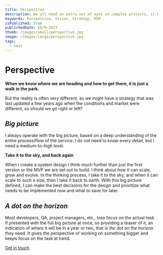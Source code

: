 ```yaml
---
title: Perspective
description: We all need an extra set of eyes on complex projects, it brings a new perspective
keywords: Perspective, Vision, Strategy, MVP
isPublished: true
publishedDate: 26/9-2023
thumb: /images/small/perspective.jpg
image: /images/large/perspective.jpg
tags:
  - next
---
```


# Perspective

**When we know where we are heading and how to get there, it is just a walk in the park.**

But the reality is often very different, as we might have a strategy that was last updated a few years ago when the conditions and market were different, so should we go right or left?

## _Big picture_

I always operate with the big picture, based on a deep understanding of the entire process/flow of the service. I do not need to know every detail, but I need a medium-to-high level.

**Take it to the sky, and back again**

When I create a system design I think much further than just the first version or the MVP we are set out to build. I think about how it can scale, grow and evolve. In the thinking process, I take it to the sky, and when it can scale to such a size, then I take it back to earth. With this big picture defined,  I can make the best decisions for the design and prioritize what needs to be implemented now and what to save for later.

## _A dot on the horizon_

Most developers, QA, project managers, etc., lose focus on the actual task if presented with the full big picture at once, so providing a teaser of it, an indication of where it will be in a year or two, that is _the dot on the horizon_ they need. It gives the perspective of working on something bigger and keeps focus on the task at hand. 

[Get in touch](/get-in-touch)